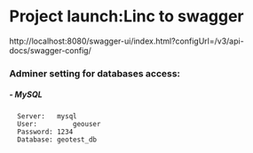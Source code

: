 

# Project launch:Linc to swagger
http://localhost:8080/swagger-ui/index.html?configUrl=/v3/api-docs/swagger-config/

### Adminer setting for databases access:
#####  - MySQL
      Server:	mysql
      User:	        geouser
      Password:	1234
      Database:	geotest_db
   
